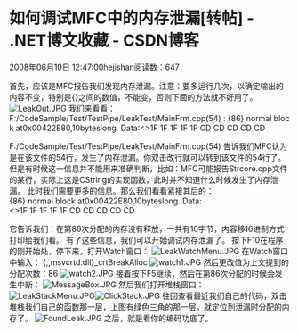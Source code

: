 
# 如何调试MFC中的内存泄漏[转帖] - .NET博文收藏 - CSDN博客


2008年06月10日 12:47:00[hejishan](https://me.csdn.net/hejishan)阅读数：647


首先，应该是MFC报告我们发现内存泄漏。注意：要多运行几次，以确定输出的内容不变，特别是{}之间的数值，不能变，否则下面的方法就不好用了。![LeakOut.JPG](http://www.cnitblog.com/images/cnitblog_com/wangk/MFCLeak/LeakOut.JPG)
我们来看看：F:/CodeSample/Test/TestPipe/LeakTest/MainFrm.cpp(54) : {86} normal block at0x00422E80,10byteslong.
Data:<>1F 1F 1F 1F 1F CD CD CD CD CD

F:/CodeSample/Test/TestPipe/LeakTest/MainFrm.cpp(54) 告诉我们MFC认为是在该文件的54行，发生了内存泄漏。你双击改行就可以转到该文件的54行了。但是有时候这一信息并不能用来准确判断，比如：MFC可能报告Strcore.cpp文件的某行，实际上这是CString的实现函数，此时并不知道什么时候发生了内存泄漏。
此时我们需要更多的信息。那么我们看看紧接其后的：
{86} normal block at0x00422E80,10byteslong.
Data:<>1F 1F 1F 1F 1F CD CD CD CD CD

它告诉我们：在第86次分配的内存没有释放，一共有10字节，内容移16进制方式打印给我们看。
有了这些信息，我们可以开始调试内存泄漏了。
按下F10在程序的刚开始处，停下来，打开Watch窗口：
![LeakWatchMenu.JPG](http://www.cnitblog.com/images/cnitblog_com/wangk/MFCLeak/LeakWatchMenu.JPG)
在Watch窗口中输入：
{,,msvcrtd.dll}_crtBreakAlloc
![watch1.JPG](http://www.cnitblog.com/images/cnitblog_com/wangk/MFCLeak/watch1.JPG)
然后更改值为上文提到的分配次数：86
![watch2.JPG](http://www.cnitblog.com/images/cnitblog_com/wangk/MFCLeak/watch2.JPG)
接着按下F5继续，然后在第86次分配的时候会发生中断：
![MessageBox.JPG](http://www.cnitblog.com/images/cnitblog_com/wangk/MFCLeak/MessageBox.JPG)
然后我们打开堆栈窗口：
![LeakStackMenu.JPG](http://www.cnitblog.com/images/cnitblog_com/wangk/MFCLeak/LeakStackMenu.JPG)![ClickStack.JPG](http://www.cnitblog.com/images/cnitblog_com/wangk/MFCLeak/ClickStack.JPG)
往回查看最近我们自己的代码，双击堆栈我们自己的函数那一层，上图有绿色三角的那一层。就定位到泄漏时分配的内存了。
![FoundLeak.JPG](http://www.cnitblog.com/images/cnitblog_com/wangk/MFCLeak/FoundLeak.JPG)
之后，就是看你的编码功底了。



